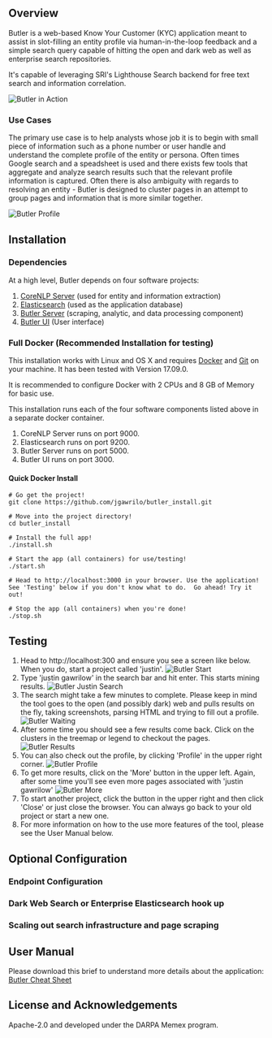 ## Overview
Butler is a web-based Know Your Customer (KYC) application meant to assist in slot-filling an entity profile via human-in-the-loop feedback and a simple search query capable of hitting the open and dark web as well as enterprise search repositories.

It's capable of leveraging SRI's Lighthouse Search backend for free text search and information correlation. 

![Butler in Action](https://github.com/jgawrilo/butler_install/raw/master/docs/butler_main.png "Butler - Search in Action")

### Use Cases
The primary use case is to help analysts whose job it is to begin with small piece of information such as a phone number or user handle and understand the complete profile of the entity or persona.  Often times Google search and a speadsheet is used and there exists few tools that aggregate and analyze search results such that the relevant profile information is captured.  Often there is also ambiguity with regards to resolving an entity - Butler is designed to cluster pages in an attempt to group pages and information that is more similar together.

![Butler Profile](https://github.com/jgawrilo/butler_install/raw/master/docs/butler_profile.png "Butler - Profile")

## Installation

### Dependencies
At a high level, Butler depends on four software projects:

1) [CoreNLP Server](https://stanfordnlp.github.io/CoreNLP/corenlp-server.html) (used for entity and information extraction)
2) [Elasticsearch](https://www.elastic.co/products/elasticsearch) (used as the application database)
3) [Butler Server](https://github.com/jgawrilo/butler_server) (scraping, analytic, and data processing component)
4) [Butler UI](https://bitbucket.org/blueridgedynamics/butler) (User interface)

### Full Docker (Recommended Installation for testing)
This installation works with Linux and OS X and requires [Docker](https://docs.docker.com/engine/installation/) and [Git](https://git-scm.com/book/en/v2/Getting-Started-Installing-Git) on your machine.  It has been tested with Version 17.09.0.

It is recommended to configure Docker with 2 CPUs and 8 GB of Memory for basic use.

This installation runs each of the four software components listed above in a separate docker container.

1) CoreNLP Server runs on port 9000.
2) Elasticsearch runs on port 9200.
3) Butler Server runs on port 5000.
4) Butler UI runs on port 3000.

#### Quick Docker Install
```
# Go get the project!
git clone https://github.com/jgawrilo/butler_install.git

# Move into the project directory!
cd butler_install

# Install the full app!
./install.sh

# Start the app (all containers) for use/testing!
./start.sh

# Head to http://localhost:3000 in your browser. Use the application! See 'Testing' below if you don't know what to do.  Go ahead! Try it out!

# Stop the app (all containers) when you're done!
./stop.sh 
```

## Testing
1) Head to http://localhost:300 and ensure you see a screen like below.  When you do, start a project called 'justin'.  ![Butler Start](https://github.com/jgawrilo/butler_install/raw/master/docs/start_project.png "Butler - Start")
2) Type 'justin gawrilow' in the search bar and hit enter.  This starts mining results.  ![Butler Justin Search](https://github.com/jgawrilo/butler_install/raw/master/docs/search_justin.png "Butler - Search for 'justin gawrilow'")
3) The search might take a few minutes to complete.  Please keep in mind the tool goes to the open (and possibly dark) web and pulls results on the fly, taking screenshots, parsing HTML and trying to fill out a profile.  ![Butler Waiting](https://github.com/jgawrilo/butler_install/raw/master/docs/wating.png "Butler - Wating")
4) After some time you should see  a few results come back.  Click on the clusters in the treemap or legend to checkout the pages.  ![Butler Results](https://github.com/jgawrilo/butler_install/raw/master/docs/results.png "Butler - Results come back")
5) You can also check out the profile, by clicking 'Profile' in the upper right corner.  ![Butler Profile](https://github.com/jgawrilo/butler_install/raw/master/docs/butler_profile.png "Butler - Profile")
6) To get more results, click on the 'More' button in the upper left.  Again, after some time you'll see even more pages associated with 'justin gawrilow'  ![Butler More](https://github.com/jgawrilo/butler_install/raw/master/docs/more.png "Butler - More")
7) To start another project, click the button in the upper right and then click 'Close' or just close the browser.  You can always go back to your old project or start a new one.
8) For more information on how to the use more features of the tool, please see the User Manual below.

## Optional Configuration

### Endpoint Configuration

### Dark Web Search or Enterprise Elasticsearch hook up

### Scaling out search infrastructure and page scraping

## User Manual
Please download this brief to understand more details about the application: [Butler Cheat Sheet](https://github.com/jgawrilo/butler_install/raw/master/docs/Butler_Cheat_Sheet_Open.pptx)

## License and Acknowledgements
Apache-2.0 and developed under the DARPA Memex program.
